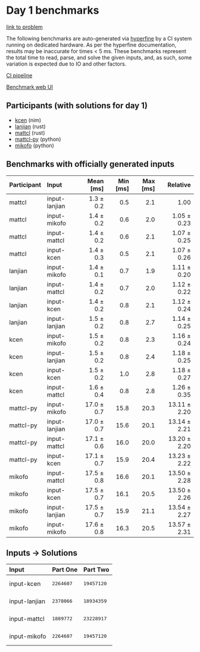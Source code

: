 # Day 1 benchmarks

[link to problem](https://adventofcode.com/2024/day/1)

The following benchmarks are auto-generated via
[hyperfine](https://github.com/sharkdp/hyperfine) by a CI system running on
dedicated hardware. As per the hyperfine documentation, results may be
inaccurate for times < 5 ms. These benchmarks represent the total time to read,
parse, and solve the given inputs, and, as such, some variation is expected due
to IO and other factors.

[CI pipeline](http://ci.papercode.net:8080/teams/main/pipelines/aoc2024)

[Benchmark web UI](https://aoc.ancalagon.black)


## Participants (with solutions for day 1)

- [kcen](https://github.com/kcen/aoc2024) (nim)
- [lanjian](https://github.com/lanjian/aoc-2024) (rust)
- [mattcl](https://github.com/mattcl/aoc2024) (rust)
- [mattcl-py](https://github.com/mattcl/aoc2024-py) (python)
- [mikofo](https://github.com/mikofo/aoc2024) (python)


## Benchmarks with officially generated inputs

| Participant | Input | Mean [ms] | Min [ms] | Max [ms] | Relative |
|:---|:---|---:|---:|---:|---:|
| mattcl | input-lanjian | 1.3 ± 0.2 | 0.5 | 2.1 | 1.00 |
| mattcl | input-mikofo | 1.4 ± 0.2 | 0.6 | 2.0 | 1.05 ± 0.23 |
| mattcl | input-mattcl | 1.4 ± 0.2 | 0.6 | 2.1 | 1.07 ± 0.25 |
| mattcl | input-kcen | 1.4 ± 0.3 | 0.5 | 2.1 | 1.07 ± 0.26 |
| lanjian | input-mikofo | 1.4 ± 0.1 | 0.7 | 1.9 | 1.11 ± 0.20 |
| lanjian | input-mattcl | 1.4 ± 0.2 | 0.7 | 2.0 | 1.12 ± 0.22 |
| lanjian | input-kcen | 1.4 ± 0.2 | 0.8 | 2.1 | 1.12 ± 0.24 |
| lanjian | input-lanjian | 1.5 ± 0.2 | 0.8 | 2.7 | 1.14 ± 0.25 |
| kcen | input-mikofo | 1.5 ± 0.2 | 0.8 | 2.3 | 1.16 ± 0.24 |
| kcen | input-lanjian | 1.5 ± 0.2 | 0.8 | 2.4 | 1.18 ± 0.25 |
| kcen | input-kcen | 1.5 ± 0.2 | 1.0 | 2.8 | 1.18 ± 0.27 |
| kcen | input-mattcl | 1.6 ± 0.4 | 0.8 | 2.8 | 1.26 ± 0.35 |
| mattcl-py | input-mikofo | 17.0 ± 0.7 | 15.8 | 20.3 | 13.11 ± 2.20 |
| mattcl-py | input-lanjian | 17.0 ± 0.7 | 15.6 | 20.1 | 13.14 ± 2.21 |
| mattcl-py | input-mattcl | 17.1 ± 0.6 | 16.0 | 20.0 | 13.20 ± 2.20 |
| mattcl-py | input-kcen | 17.1 ± 0.7 | 15.9 | 20.4 | 13.23 ± 2.22 |
| mikofo | input-mattcl | 17.5 ± 0.8 | 16.6 | 20.1 | 13.50 ± 2.28 |
| mikofo | input-kcen | 17.5 ± 0.7 | 16.1 | 20.5 | 13.50 ± 2.26 |
| mikofo | input-lanjian | 17.5 ± 0.7 | 15.9 | 21.1 | 13.54 ± 2.27 |
| mikofo | input-mikofo | 17.6 ± 0.8 | 16.3 | 20.5 | 13.57 ± 2.31 |


## Inputs -> Solutions

| Input | Part One | Part Two |
|:---|:---|:---|
|input-kcen|<pre>2264607</pre>|<pre>19457120</pre>|
|input-lanjian|<pre>2378066</pre>|<pre>18934359</pre>|
|input-mattcl|<pre>1889772</pre>|<pre>23228917</pre>|
|input-mikofo|<pre>2264607</pre>|<pre>19457120</pre>|